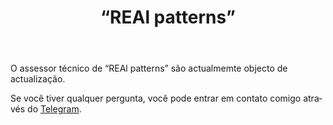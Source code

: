 ﻿---
layout: post-ea

group: Сonselheiro técnico
title: '“REAl patterns”'
meta: REAl patterns
logo: real_patterns.svg
order: 3

category: ea

og: img/og-real-patterns.jpg

lang: pt
ref: real_patterns
---

O assessor técnico de “REAl patterns” são actualmemte objecto de actualização.

Se você tiver qualquer pergunta, você pode entrar em contato comigo através do <a href="https://t.me/chutkoy" target="_blank">Telegram</a>. 
